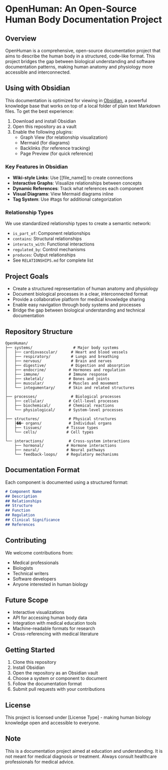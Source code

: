 # OpenHuman: An Open-Source Human Body Documentation Project

## Overview
OpenHuman is a comprehensive, open-source documentation project that aims to describe the human body in a structured, code-like format. This project bridges the gap between biological understanding and software documentation patterns, making human anatomy and physiology more accessible and interconnected.

## Using with Obsidian
This documentation is optimized for viewing in [Obsidian](https://obsidian.md/), a powerful knowledge base that works on top of a local folder of plain text Markdown files. To get the best experience:

1. Download and install Obsidian
2. Open this repository as a vault
3. Enable the following plugins:
   - Graph View (for relationship visualization)
   - Mermaid (for diagrams)
   - Backlinks (for reference tracking)
   - Page Preview (for quick reference)

### Key Features in Obsidian
- **Wiki-style Links**: Use [[file_name]] to create connections
- **Interactive Graphs**: Visualize relationships between concepts
- **Dynamic References**: Track what references each component
- **Visual Diagrams**: View Mermaid diagrams inline
- **Tag System**: Use #tags for additional categorization

### Relationship Types
We use standardized relationship types to create a semantic network:
- `is_part_of`: Component relationships
- `contains`: Structural relationships
- `interacts_with`: Functional interactions
- `regulated_by`: Control mechanisms
- `produces`: Output relationships
- See `RELATIONSHIPS.md` for complete list

## Project Goals
- Create a structured representation of human anatomy and physiology
- Document biological processes in a clear, interconnected format
- Provide a collaborative platform for medical knowledge sharing
- Enable easy navigation through body systems and processes
- Bridge the gap between biological understanding and technical documentation

## Repository Structure

```
OpenHuman/
├── systems/                  # Major body systems
│   ├── cardiovascular/      # Heart and blood vessels
│   ├── respiratory/         # Lungs and breathing
│   ├── nervous/             # Brain and nerves
│   ├── digestive/           # Digestion and absorption
│   ├── endocrine/          # Hormones and regulation
│   ├── immune/             # Immune response
│   ├── skeletal/           # Bones and joints
│   ├── muscular/           # Muscles and movement
│   └── integumentary/      # Skin and related structures
│
├── processes/               # Biological processes
│   ├── cellular/           # Cell-level processes
│   ├── biochemical/        # Chemical reactions
│   └── physiological/      # System-level processes
│
├── structures/             # Physical structures
│   ├��─ organs/            # Individual organs
│   ├── tissues/           # Tissue types
│   └── cells/             # Cell types
│
└── interactions/           # Cross-system interactions
    ├── hormonal/          # Hormone interactions
    ├── neural/            # Neural pathways
    └── feedback-loops/    # Regulatory mechanisms

```

## Documentation Format
Each component is documented using a structured format:

```markdown
# Component Name
## Description
## Relationships
## Structure
## Function
## Regulation
## Clinical Significance
## References
```

## Contributing
We welcome contributions from:
- Medical professionals
- Biologists
- Technical writers
- Software developers
- Anyone interested in human biology

## Future Scope
- Interactive visualizations
- API for accessing human body data
- Integration with medical education tools
- Machine-readable formats for research
- Cross-referencing with medical literature

## Getting Started
1. Clone this repository
2. Install Obsidian
3. Open the repository as an Obsidian vault
4. Choose a system or component to document
5. Follow the documentation format
6. Submit pull requests with your contributions

## License
This project is licensed under [License Type] - making human biology knowledge open and accessible to everyone.

## Note
This is a documentation project aimed at education and understanding. It is not meant for medical diagnosis or treatment. Always consult healthcare professionals for medical advice. 